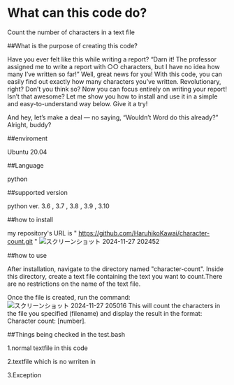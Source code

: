 # What can this code do?

Count the number of characters in a text file

##What is the purpose of creating this code?

Have you ever felt like this while writing a report?
“Darn it! The professor assigned me to write a report with ○○ characters, but I have no idea how many I’ve written so far!”
Well, great news for you!
With this code, you can easily find out exactly how many characters you’ve written. Revolutionary, right? Don’t you think so?
Now you can focus entirely on writing your report! Isn’t that awesome?
Let me show you how to install and use it in a simple and easy-to-understand way below. Give it a try!

And hey, let’s make a deal — no saying, “Wouldn’t Word do this already?” Alright, buddy?

##enviroment

Ubuntu 20.04

##Language

python

##supported version

python ver. 3.6 , 3.7 , 3.8 , 3.9 , 3.10  

##how to install

my repository's URL is " https://github.com/HaruhikoKawai/character-count.git "
![スクリーンショット 2024-11-27 202452](https://github.com/user-attachments/assets/9470c355-f8a5-4602-9676-51c20dc862ec) 

##how to use

After installation, navigate to the directory named "character-count". Inside this directory, create a text file containing the text you want to count.There are no restrictions on the name of the text file.

Once the file is created, run the command:
![スクリーンショット 2024-11-27 205016](https://github.com/user-attachments/assets/b4404c9e-9f0c-4d1c-963f-55741b9c51b5)
This will count the characters in the file you specified (filename) and display the result in the format:
Character count: [number].

##Things being checked in the test.bash

1.normal textfile in this code

2.textfile which is no wrriten in 

3.Exception


